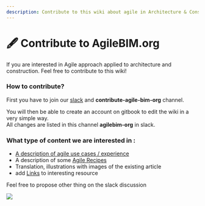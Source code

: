 ```yaml
---
description: Contribute to this wiki about agile in Architecture & Construction
---
```


# 🖋️ Contribute to AgileBIM.org

If you are interested in Agile approach applied to architecture and construction. Feel free to contribute to this wiki!

### How to contribute?

First you have to join our [slack](https://communityinviter.com/apps/agile-bim/agile-bim) and **contribute-agile-bim-org** channel.

You will then be able to create an account on gitbook to edit the wiki in a very simple way.   
All changes are listed in this channel **agilebim-org** in slack.

### What type of content we are interested in : 

* [A description of agile use cases / experience](../case-studies/use-cases-templates.md)
* A description of some [Agile Recipes](../en/agile-toolbox/)
* Translation, illustrations with images of the existing article
* add [Links](../ressources/links.md) to interesting resource 

Feel free to propose other thing on the slack discussion

![](../.gitbook/assets/screen-shot-2019-12-20-at-18.52.47.png)

